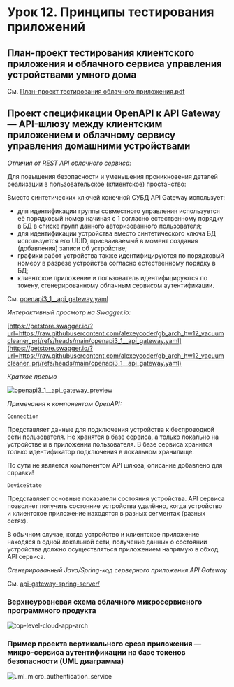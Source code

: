 # Урок 12. Принципы тестирования приложений

## План-проект тестирования клиентского приложения и облачного сервиса управления устройствами умного дома

См. [План-проект тестирования облачного приложения.pdf](План-проект%20тестирования%20облачного%20приложения.pdf)

## Проект спецификации OpenAPI к API Gateway &mdash; API-шлюзу между клиентским приложением и облачному сервису управления домашними устройствами

*Отличия от REST API облачного сервиса:*

Для повышения безопасности и уменьшения проникновения деталей реализации в
пользовательское (клиентское) простанство:

Вместо синтетических ключей конечной СУБД API Gateway использует:

* для идентификации группы совместного управления используется её порядковый
номер начиная с 1 согласно естественному порядку в БД в списке групп данного
авторизованного пользователя;
* для идентификации устройства вместо синтетического ключа БД используется его
UUID, присваиваемый в момент создания (добавления) записи об устройстве;
* графики работ устройства также идентифицируются по порядковый номеру в разрезе
устройства согласно естественному порядку в БД;
* клиентское приложение и пользователь идентифицируются по токену,
сгенерированному облачным сервисом аутентификации.

См. [openapi3_1__api_gateway.yaml](openapi3_1__api_gateway.yaml)

*Интерактивный просмотр на Swagger.io:*

[https://petstore.swagger.io/?url=https://raw.githubusercontent.com/alexeycoder/gb_arch_hw12_vacuumcleaner_prj/refs/heads/main/openapi3_1__api_gateway.yaml](https://petstore.swagger.io/?url=https://raw.githubusercontent.com/alexeycoder/gb_arch_hw12_vacuumcleaner_prj/refs/heads/main/openapi3_1__api_gateway.yaml)

*Краткое превью*

![openapi3_1__api_gateway_preview](https://github.com/user-attachments/assets/6dc40a35-8632-4943-9e9a-617f45452000)

*Примечания к компонентам OpenAPI:*

`Connection`

Представляет данные для подключения устройства к беспроводной сети пользователя.
Не хранятся в базе сервиса, а только локально на устройстве и в приложении
пользователя. В базе сервиса хранится только идентификатор подключения
в локальном хранилище.

По сути не является компонентом API шлюза, описание добавлено для справки!

`DeviceState`

Представляет основные показатели состояния устройства.
API сервиса позволяет получить состояние устройства удалённо,
когда устройство и клиентское приложение находятся в разных сегментах
(разных сетях).

В обычном случае, когда устройство и клиентское приложение находяся
в одной локальной сети, получение данных о состоянии устройства должно
осуществляться приложением напрямую в обход API сервиса.

*Сгенерированный Java/Spring-код серверного приложения API Gateway*

См. [api-gateway-spring-server/](api-gateway-spring-server)

### Верхнеуровневая схема облачного микросервисного программного продукта

![top-level-cloud-app-arch](https://github.com/user-attachments/assets/dfb4fae4-1aec-4e54-ada0-3421bd1e0e9d)

### Пример проекта вертикального среза приложения &mdash; микро-сервиса аутентификации на базе токенов безопасности (UML диаграмма)

![uml_micro_authentication_service](https://github.com/user-attachments/assets/dd504932-cfd9-4fef-8e8a-25920dc65eb8)

